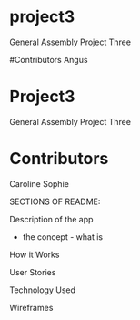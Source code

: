 # project3
General Assembly Project Three


#Contributors
Angus 


# Project3
General Assembly Project Three
# Contributors
Caroline
Sophie


SECTIONS OF README:

Description of the app
- the concept - what is 

How it Works

User Stories


Technology Used


Wireframes